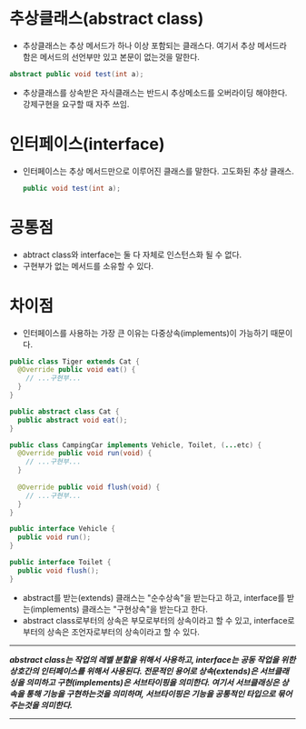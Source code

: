 # 추상클래스(abstract class)
* 추상클래스는 추상 메서드가 하나 이상 포함되는 클래스다. 여기서 추상 메서드라 함은 메서드의 선언부만 있고 본문이 없는것을 말한다.
```java
abstract public void test(int a);
```
* 추상클래스를 상속받은 자식클래스는 반드시 추상메소드를 오버라이딩 해야한다. 강제구현을 요구할 때 자주 쓰임.

# 인터페이스(interface)
* 인터페이스는 추상 메서드만으로 이루어진 클래스를 말한다. 고도화된 추상 클래스.
  ```java
  public void test(int a);
  ```

# 공통점
* abtract class와 interface는 둘 다 자체로 인스턴스화 될 수 없다.
* 구현부가 없는 메서드를 소유할 수 있다.

# 차이점
* 인터페이스를 사용하는 가장 큰 이유는 다중상속(implements)이 가능하기 때문이다.

```java
public class Tiger extends Cat {
  @Override public void eat() {
    // ...구현부...
  }
}

public abstract class Cat {
  public abstract void eat();
}
```
```java
public class CampingCar implements Vehicle, Toilet, (...etc) {
  @Override public void run(void) {
    // ...구현부...
  }
  
  @Override public void flush(void) {
    // ...구현부...
  }
}

public interface Vehicle {
  public void run();
}

public interface Toilet {
  public void flush();
}
```
* abstract를 받는(extends) 클래스는 "순수상속"을 받는다고 하고, interface를 받는(implements) 클래스는 "구현상속"을 받는다고 한다.
* abstract class로부터의 상속은 부모로부터의 상속이라고 할 수 있고, interface로부터의 상속은 조언자로부터의 상속이라고 할 수 있다.

---

***abstract class는 작업의 레벨 분할을 위해서 사용하고, interface는 공동 작업을 위한 상호간의 인터페이스를 위해서 사용된다.
전문적인 용어로 상속(extends)은 서브클래싱을 의미하고 구현(implements)은 서브타이핑을 의미한다. 여기서 서브클래싱은 상속을 통해 기능을 구현하는것을 의미하며, 서브타이핑은 기능을 공통적인 타입으로 묶어주는것을 의미한다.***

---
